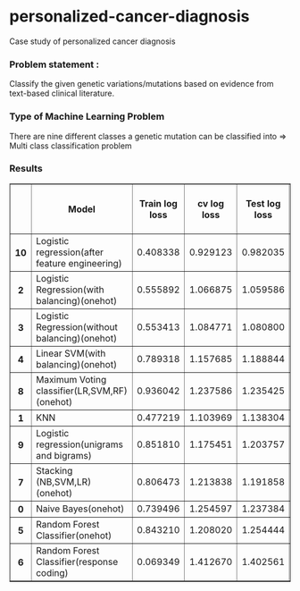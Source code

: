 # personalized-cancer-diagnosis
Case study of personalized cancer diagnosis

### Problem statement :
Classify the given genetic variations/mutations based on evidence from text-based clinical literature.

### Type of Machine Learning Problem
There are nine different classes a genetic mutation can be classified into => Multi class classification problem


### Results 

<table border="1" class="dataframe">
  <thead>
    <tr>
      <th></th>
      <th>Model</th>
      <th>Train log loss</th>
      <th>cv log loss</th>
      <th>Test log loss</th>
      <th>% of miss classified points</th>
    </tr>
  </thead>
  <tbody>
    <tr>
      <th>10</th>
      <td>Logistic regression(after feature engineering)</td>
      <td>0.408338</td>
      <td>0.929123</td>
      <td>0.982035</td>
      <td>33.08</td>
    </tr>
    <tr>
      <th>2</th>
      <td>Logistic Regression(with balancing)(onehot)</td>
      <td>0.555892</td>
      <td>1.066875</td>
      <td>1.059586</td>
      <td>34.58</td>
    </tr>
    <tr>
      <th>3</th>
      <td>Logistic Regression(without balancing)(onehot)</td>
      <td>0.553413</td>
      <td>1.084771</td>
      <td>1.080800</td>
      <td>35.90</td>
    </tr>
    <tr>
      <th>4</th>
      <td>Linear SVM(with balancing)(onehot)</td>
      <td>0.789318</td>
      <td>1.157685</td>
      <td>1.188844</td>
      <td>35.90</td>
    </tr>
    <tr>
      <th>8</th>
      <td>Maximum Voting classifier(LR,SVM,RF)(onehot)</td>
      <td>0.936042</td>
      <td>1.237586</td>
      <td>1.235425</td>
      <td>38.19</td>
    </tr>
    <tr>
      <th>1</th>
      <td>KNN</td>
      <td>0.477219</td>
      <td>1.103969</td>
      <td>1.138304</td>
      <td>38.34</td>
    </tr>
    <tr>
      <th>9</th>
      <td>Logistic regression(unigrams and bigrams)</td>
      <td>0.851810</td>
      <td>1.175451</td>
      <td>1.203757</td>
      <td>38.72</td>
    </tr>
    <tr>
      <th>7</th>
      <td>Stacking (NB,SVM,LR)(onehot)</td>
      <td>0.806473</td>
      <td>1.213838</td>
      <td>1.191858</td>
      <td>38.94</td>
    </tr>
    <tr>
      <th>0</th>
      <td>Naive Bayes(onehot)</td>
      <td>0.739496</td>
      <td>1.254597</td>
      <td>1.237384</td>
      <td>42.85</td>
    </tr>
    <tr>
      <th>5</th>
      <td>Random Forest Classifier(onehot)</td>
      <td>0.843210</td>
      <td>1.208020</td>
      <td>1.254444</td>
      <td>44.36</td>
    </tr>
    <tr>
      <th>6</th>
      <td>Random Forest Classifier(response coding)</td>
      <td>0.069349</td>
      <td>1.412670</td>
      <td>1.402561</td>
      <td>47.93</td>
    </tr>
  </tbody>
</table>
